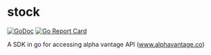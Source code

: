# stock

[![GoDoc](https://godoc.org/github.com/SimpleApplicationsOrg/stock?status.svg)](https://godoc.org/github.com/SimpleApplicationsOrg/stock)
[![Go Report Card](https://goreportcard.com/badge/github.com/SimpleApplicationsOrg/stock)](https://goreportcard.com/report/github.com/SimpleApplicationsOrg/stock)

A SDK in go for accessing alpha vantage API (www.alphavantage.co)
